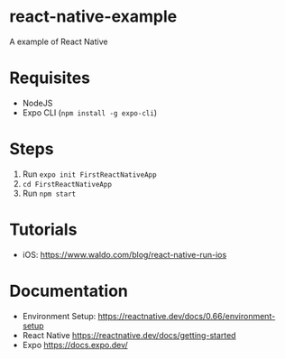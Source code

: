 # react-native-example
A example of React Native

# Requisites
- NodeJS
- Expo CLI (`npm install -g expo-cli`)
# Steps
1. Run `expo init FirstReactNativeApp`
3. `cd FirstReactNativeApp`
4. Run `npm start`
# Tutorials
- iOS: https://www.waldo.com/blog/react-native-run-ios
# Documentation
- Environment Setup: https://reactnative.dev/docs/0.66/environment-setup
- React Native https://reactnative.dev/docs/getting-started
- Expo https://docs.expo.dev/


